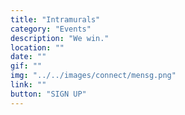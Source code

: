 ```yaml
---
title: "Intramurals"
category: "Events"
description: "We win."
location: ""
date: ""
gif: ""
img: "../../images/connect/mensg.png"
link: ""
button: "SIGN UP"
---
```

